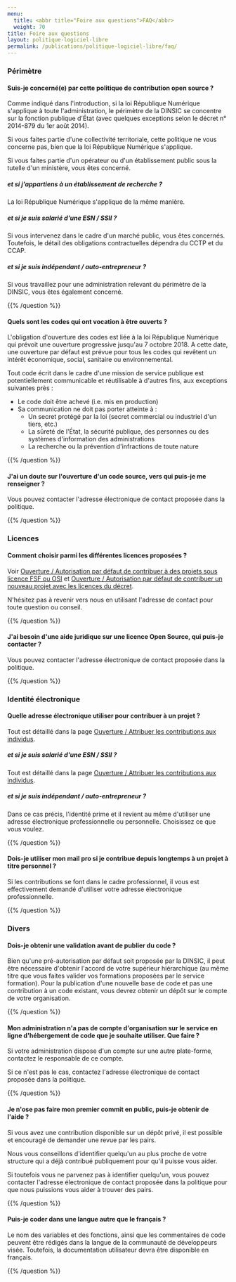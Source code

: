 ```yaml
---
menu:
  title: <abbr title="Foire aux questions">FAQ</abbr>
  weight: 70
title: Foire aux questions
layout: politique-logiciel-libre
permalink: /publications/politique-logiciel-libre/faq/
---
```


### Périmètre 


#### Suis-je concerné(e) par cette politique de contribution open source ?

Comme indiqué dans l'introduction, si la loi République Numérique s'applique à toute l'administration, le périmètre de la DINSIC se concentre sur la fonction publique d'État (avec quelques exceptions selon le décret n° 2014-879 du 1er août 2014). 

Si vous faites partie d'une collectivité territoriale, cette politique ne vous concerne pas, bien que la loi République Numérique s'applique. 

Si vous faites partie d'un opérateur ou d'un établissement public sous la tutelle d'un ministère, vous êtes concerné.


##### et si j'appartiens à un établissement de recherche ?

La loi République Numérique s'applique de la même manière.


##### et si je suis salarié d'une ESN / SSII ?

Si vous intervenez dans le cadre d'un marché public, vous êtes concernés. Toutefois, le détail des obligations contractuelles dépendra du CCTP et du CCAP.


##### et si je suis indépendant / auto-entrepreneur ?

Si vous travaillez pour une administration relevant du périmètre de la DINSIC, vous êtes également concerné.

{{% /question %}}

#### Quels sont les codes qui ont vocation à être ouverts ?

L'obligation d'ouverture des codes est liée à la loi République Numérique qui prévoit une ouverture progressive jusqu'au 7 octobre 2018. A
cette date, une ouverture par défaut est prévue pour tous les codes qui revêtent un intérêt économique, social, 
sanitaire ou environnemental. 

Tout code écrit dans le cadre d'une mission de service publique est potentiellement communicable et réutilisable à d'autres fins, aux exceptions suivantes près : 

- Le code doit être achevé (i.e. mis en production)
- Sa communication ne doit pas porter atteinte à : 
    - Un secret protégé par la loi (secret commercial ou industriel d'un tiers, etc.)
    - La sûreté de l'État, la sécurité publique, des personnes  ou des systèmes d'information des administrations
    - La recherche ou la prévention d'infractions de toute nature

{{% /question %}}

#### J'ai un doute sur l'ouverture d'un code source, vers qui puis-je me renseigner ?

Vous pouvez contacter l'adresse électronique de contact proposée dans la politique.

{{% /question %}}


### Licences

#### Comment choisir parmi les différentes licences proposées ?

Voir [Ouverture / Autorisation par défaut de contribuer à des projets sous licence FSF ou OSI](ouverture) et [Ouverture / Autorisation par défaut de contribuer un nouveau projet avec les licences du décret](ouverture).

N'hésitez pas à revenir vers nous en utilisant l'adresse de contact pour toute question ou conseil.

{{% /question %}}

#### J'ai besoin d'une aide juridique sur une licence Open Source, qui puis-je contacter ?

Vous pouvez contacter l'adresse électronique de contact proposée dans la politique.

{{% /question %}}


### Identité électronique

#### Quelle adresse électronique utiliser pour contribuer à un projet ?

Tout est détaillé dans la page [Ouverture / Attribuer les contributions aux individus](ouverture).

##### et si je suis salarié d'une ESN / SSII ?

Tout est détaillé dans la page [Ouverture / Attribuer les contributions aux individus](ouverture).


##### et si je suis indépendant / auto-entrepreneur ?

Dans ce cas précis, l'identité prime et il revient au même d'utiliser une adresse électronique professionnelle ou personnelle. Choisissez ce que vous voulez.

{{% /question %}}


#### Dois-je utiliser mon mail pro si je contribue depuis longtemps à un projet à titre personnel ?

Si les contributions se font dans le cadre professionnel, il vous est effectivement demandé d'utiliser votre adresse électronique professionnelle.

{{% /question %}}



### Divers

#### Dois-je obtenir une validation avant de publier du code ?

Bien qu'une pré-autorisation par défaut soit proposée par la DINSIC, il peut être nécessaire d'obtenir l'accord de votre supérieur hiérarchique (au même titre que vous faites valider vos formations proposées par le service formation). Pour la publication d'une nouvelle base de code et pas une contribution à un code existant, vous devrez obtenir un dépôt sur le compte de votre organisation.

{{% /question %}}


#### Mon administration n'a pas de compte d'organisation sur le service en ligne d'hébergement de code que je souhaite utiliser. Que faire ? 

Si votre administration dispose d'un compte sur une autre plate-forme, contactez le responsable de ce compte. 

Si ce n'est pas le cas, contactez l'adresse électronique de contact proposée dans la politique.

{{% /question %}}


#### Je n'ose pas faire mon premier commit en public, puis-je obtenir de l'aide ?

Si vous avez une contribution disponible sur un dépôt privé, il est possible et encouragé de demander une revue par les pairs. 

Nous vous conseillons d'identifier quelqu'un au plus proche de votre structure qui a déjà contribué publiquement pour qu'il puisse vous aider. 

Si toutefois vous ne parvenez pas à identifier quelqu'un, vous pouvez contacter l'adresse électronique de contact proposée dans la politique
pour que nous puissions vous aider à trouver des pairs.

{{% /question %}}


#### Puis-je coder dans une langue autre que le français ?

Le nom des variables et des fonctions, ainsi que les commentaires de code peuvent être rédigés dans la langue de la communauté de développeurs visée. Toutefois, la documentation utilisateur devra être disponible en français.

{{% /question %}}
